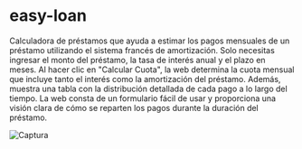 # easy-loan

Calculadora de préstamos que ayuda a estimar los pagos mensuales de un préstamo utilizando el sistema francés de amortización.
Solo necesitas ingresar el monto del préstamo, la tasa de interés anual y el plazo en meses. Al hacer clic en "Calcular Cuota", la web determina la cuota mensual que incluye tanto el interés como la amortización del préstamo. Además, muestra una tabla con la distribución detallada de cada pago a lo largo del tiempo. 
La web consta de un formulario fácil de usar y proporciona una visión clara de cómo se reparten los pagos durante la duración del préstamo.


![Captura](https://github.com/blaszorrilla/easy-loan/assets/37028794/a17e59c2-b23c-47f5-9106-a562cbca3c2b)
